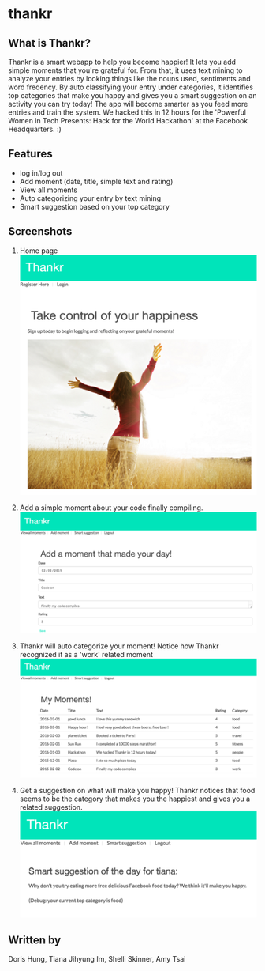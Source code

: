 # thankr

## What is Thankr?

Thankr is a smart webapp to help you become happier! It lets you add simple moments that you're grateful for. From that, it uses text mining to analyze your entries by looking things like the nouns used, sentiments and word freqency. By auto classifying your entry under categories, it identifies top categories that make you happy and gives you a smart suggestion on an activity you can try today! The app will become smarter as you feed more entries and train the system. We hacked this in 12 hours for the 'Powerful Women in Tech Presents: Hack for the World Hackathon' at the Facebook Headquarters. :)

## Features

- log in/log out
- Add moment (date, title, simple text and rating)
- View all moments
- Auto categorizing your entry by text mining
- Smart suggestion based on your top category

## Screenshots

1. Home page
![Alt text](/screenshots/Home.png?raw=true "Home")

2. Add a simple moment about your code finally compiling.
![Alt text](/screenshots/AddMoment.png?raw=true "Add Moment")

3. Thankr will auto categorize your moment! Notice how Thankr recognized it as a 'work' related moment
![Alt text](/screenshots/AllMoments.png?raw=true "All Moments")

4. Get a suggestion on what will make you happy! Thankr notices that food seems to be the category that makes you the happiest and gives you a related suggestion. 
![Alt text](/screenshots/Suggestion.png?raw=true "Suggestion")

## Written by

Doris Hung, Tiana Jihyung Im, Shelli Skinner, Amy Tsai
